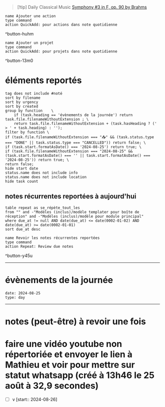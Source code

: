 



> [!tip] Daily Classical Music
> [Symphony #3 in F, op. 90 by Brahms](https://www.youtube.com/watch?v=4L0MqnAoEJM)

```button
name Ajouter une action
type command
action QuickAdd: pour actions dans note quotidienne
```
^button-huhm
```button
name Ajouter un projet
type command
action QuickAdd: pour projets dans note quotidienne
```
^button-13m0
# éléments reportés
```tasks
tag does not include #noté 
sort by filename 
sort by urgency 
sort by created 
group by function    \
	if (task.heading == 'évènements de la journée') return task.file.filenameWithoutExtension ; \
    return task.file.filenameWithoutExtension + (task.hasHeading ? (' > ' + task.heading) : '');
filter by function \
if (task.file.filenameWithoutExtension === "📥" && (task.status.type === "DONE" || task.status.type === "CANCELLED")) return false; \
if (task.start.formatAsDate() === '2024-08-25') return true; \
if (task.file.filenameWithoutExtension === "2024-08-25" && (task.start.formatAsDate() === '' || task.start.formatAsDate() === '2024-08-25')) return true; \
return false;
hide start date
status.name does not include info
status.name does not include location
hide task count
```

## notes récurrentes reportées à aujourd'hui
```dataview
table repeat as se_répète_tout_les
from "" and -"Modèles (inclus)/modèle templater pour boîte de réception" and -"Modèles (inclus)/modèle pour module principal"
where due_at != null AND date(due_at) <= date(0002-01-02) AND date(due_at) >= date(0002-01-01)
sort due_at desc
```

```button
name Revoir les notes récurrentes reportées
type command
action Repeat: Review due notes
```
^button-y45u
___
# évènements de la journée
```gEvent
date: 2024-08-25
type: day
```
___

# notes (peut-être) à revoir une fois

# faire une vidéo youtube non répertoriée et envoyer le lien à Mathieu et voir pour mettre sur statut whatsapp (créé à 13h46 le 25 août à 32,9 secondes)
- [ ] v  [start:: 2024-08-26]
